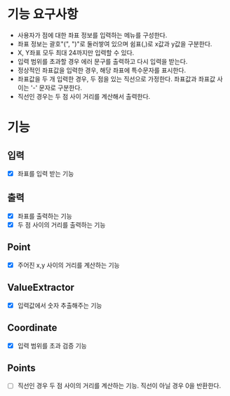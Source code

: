 # 기능 요구사항
- 사용자가 점에 대한 좌표 정보를 입력하는 메뉴를 구성한다.
- 좌표 정보는 괄호"(", ")"로 둘러쌓여 있으며 쉼표(,)로 x값과 y값을 구분한다.
- X, Y좌표 모두 최대 24까지만 입력할 수 있다.
- 입력 범위를 초과할 경우 에러 문구를 출력하고 다시 입력을 받는다.
- 정상적인 좌표값을 입력한 경우, 해당 좌표에 특수문자를 표시한다.
- 좌표값을 두 개 입력한 경우, 두 점을 있는 직선으로 가정한다. 좌표값과 좌표값 사이는 '-' 문자로 구분한다.
- 직선인 경우는 두 점 사이 거리를 계산해서 출력한다.


# 기능
## 입력
- [x] 좌표를 입력 받는 기능
## 출력
- [x] 좌표를 출력하는 기능
- [x] 두 점 사이의 거리를 출력하는 기능
## Point
- [x] 주어진 x,y 사이의 거리를 계산하는 기능
## ValueExtractor
- [x] 입력값에서 숫자 추출해주는 기능
## Coordinate
- [x] 입력 범위를 초과 검증 기능
## Points
- [ ] 직선인 경우 두 점 사이의 거리를 계산하는 기능. 직선이 아닐 경우 0을 반환한다.